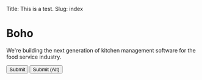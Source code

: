 Title: This is a test.
Slug: index

# Boho

We're building the next generation of kitchen management software for the food service industry.

<button class="button">Submit</button>
<button class="button v button-alt">Submit (Alt)</button>
